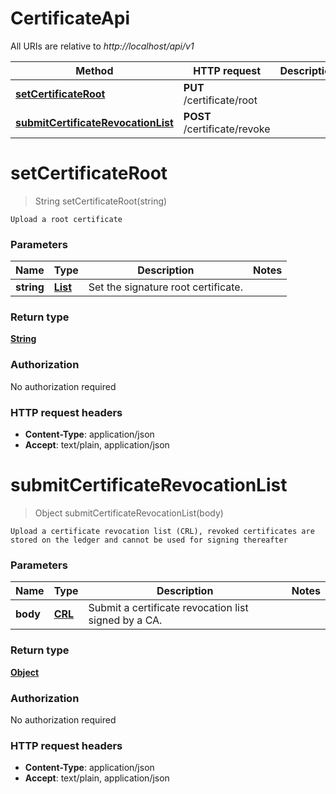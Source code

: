 # CertificateApi

All URIs are relative to *http://localhost/api/v1*

Method | HTTP request | Description
------------- | ------------- | -------------
[**setCertificateRoot**](CertificateApi.md#setCertificateRoot) | **PUT** /certificate/root | 
[**submitCertificateRevocationList**](CertificateApi.md#submitCertificateRevocationList) | **POST** /certificate/revoke | 


<a name="setCertificateRoot"></a>
# **setCertificateRoot**
> String setCertificateRoot(string)



    Upload a root certificate

### Parameters

Name | Type | Description  | Notes
------------- | ------------- | ------------- | -------------
 **string** | [**List**](../Models/string.md)| Set the signature root certificate. |

### Return type

[**String**](../Models/string.md)

### Authorization

No authorization required

### HTTP request headers

- **Content-Type**: application/json
- **Accept**: text/plain, application/json

<a name="submitCertificateRevocationList"></a>
# **submitCertificateRevocationList**
> Object submitCertificateRevocationList(body)



    Upload a certificate revocation list (CRL), revoked certificates are stored on the ledger and cannot be used for signing thereafter

### Parameters

Name | Type | Description  | Notes
------------- | ------------- | ------------- | -------------
 **body** | [**CRL**](../Models/CRL.md)| Submit a certificate revocation list signed by a CA. |

### Return type

[**Object**](../Models/object.md)

### Authorization

No authorization required

### HTTP request headers

- **Content-Type**: application/json
- **Accept**: text/plain, application/json

